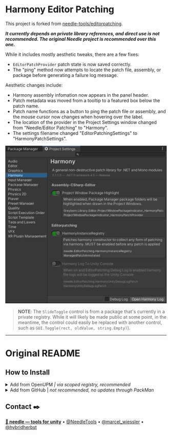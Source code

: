 # Harmony Editor Patching

This project is forked from [needle-tools/editorpatching](https://github.com/needle-tools/editorpatching).

***It currently depends on private library references, and direct use is not recommended. The original Needle project is recommended over this one.***

While it includes mostly aesthetic tweaks, there are a few fixes:

- `EditorPatchProvider` patch state is now saved correctly.
- The "ping" method now attempts to locate the patch file, assembly, or package before generating a failure log message.

Aesthetic changes include:
- Harmony assembly infomation now appears in the panel header.
- Patch metadata was moved from a tooltip to a featured box below the patch name.
- Patch name functions as a button to ping the patch file or assembly, and the mouse cursor now changes when hovering over the label.
- The location of the provider in the Project Settings window changed from "Needle/Editor Patching" to "Harmony".
- The settings filename changed "EditorPatchingSettings" to "HarmonyPatchSettings".

![Usage Examples](.github/Images/customize-layout.png)

> **NOTE**: The `SlideToggle` control is from a package that's currently in a private registry. While it will likely be made public at some point, in the meantime, the control could easily be replaced with another control, such as `GUI.Toggle(rect, oldValue, string.Empty)`).


-----

# Original README

## How to Install

<details>
<summary>Add from OpenUPM <em>| via scoped registry, recommended</em></summary>

This package is available on OpenUPM: https://openupm.com/packages/com.needle.editorpatching  

To add it the package to your project:

- open `Edit/Project Settings/Package Manager`
- add a new Scoped Registry:
  ```
  Name: OpenUPM
  URL:  https://package.openupm.com/
  Scope(s): com.needle
  ```
- click <kbd>Save</kbd>
- open Package Manager
- click <kbd>+</kbd>
- select <kbd>Add from Git URL</kbd>
- paste `com.needle.editorpatching`
- click <kbd>Add</kbd>
</details>

<details>
<summary>Add from GitHub | <em>not recommended, no updates through PackMan</em></summary>

You can also add it directly from GitHub on Unity 2019.4+. Note that you won't be able to receive updates through Package Manager this way, you'll have to update manually.

- open Package Manager
- click <kbd>+</kbd>
- select <kbd>Add from Git URL</kbd>
- paste `https://github.com/needle-tools/editorpatching.git?path=/package`
- click <kbd>Add</kbd>
</details>

## Contact ✒️
<b>[🌵 needle — tools for unity](https://needle.tools)</b> • 
[@NeedleTools](https://twitter.com/NeedleTools) • 
[@marcel_wiessler](https://twitter.com/marcel_wiessler) • 
[@hybridherbst](https://twitter.com/hybridherbst)

